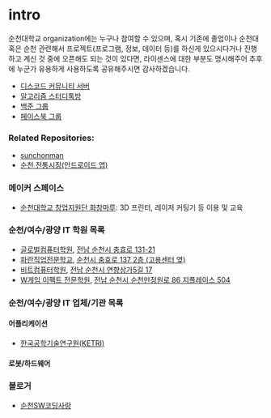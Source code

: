 # intro

순천대학교 organization에는 누구나 참여할 수 있으며, 혹시 기존에 졸업이나 순천대 혹은 순천 관련해서 프로젝트(프로그램, 정보, 데이터 등)를 하신게 있으시다거나 진행하고 계신 것 중에 오픈해도 되는 것이 있다면, 라이센스에 대한 부분도 명시해주어 추후에 누군가 유용하게 사용하도록 공유해주시면 감사하겠습니다.

- [디스코드 커뮤니티 서버](https://discord.gg/ttnekGH)
- [알고리즘 스터디톡방](https://open.kakao.com/o/gR8GvfN)
- [백준 그룹](https://www.acmicpc.net/group/1243)
- [페이스북 그룹](https://www.facebook.com/groups/SKYProgrammers)

### Related Repositories:
- [sunchonman](https://github.com/akrnsl32/sunchonman)
- [순천 전통시장(안드로이드 앱)](https://github.com/SangseonNa/sc_market)

### 메이커 스페이스
- [순천대학교 창업지원단 화창마루](http://naver.me/xncEvjBh): 3D 프린터, 레이저 커팅기 등 이용 및 교육

### 순천/여수/광양 IT 학원 목록
- [글로벌컴퓨터학원](http://ghrd.kr), [전남 순천시 충효로 131-21](http://naver.me/Fui7WlzL)
- [파란직업전문학교](https://paranhrd.blog.me), [순천시 충효로 137 2층 (고용센터 옆)](http://naver.me/xHbCioJZ)
- [비트컴퓨터학원](http://cafe.daum.net/bitdesigncomputer), [전남 순천시 연향상가5길 17](http://naver.me/xT7UlxfB)
- [W게임 이펙트 전문학원](http://w-effect.com/), [전남 순천시 순천만정원로 86 지플레이스 504](http://naver.me/xmfki82z)

### 순천/여수/광양 IT 업체/기관 목록

#### 어플리케이션
- [한국공학기술연구원(KETRI)](http://www.ketri.re.kr/ketri/)

#### 로봇/하드웨어

### 블로거
- [순천SW코딩사랑](https://blog.naver.com/jayoo1005)
